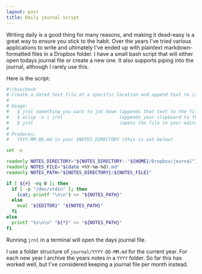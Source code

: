 ```yaml
---
layout: post
title: Daily journal script
---
```


Writing daily is a good thing for many reasons, and making it dead-easy is a
great way to ensure you stick to the habit. Over the years I've tried various
applications to write and ultimately I've ended up with plaintext
markdown-formatted files in a Dropbox folder. I have a small bash script that
will either open todays journal file or create a new one. It also supports
piping into the journal, although I rarely use this.

Here is the script:

``` bash
#!/bin/bash
# Create a dated text file at a specific location and append text to it.
#
# Usage:
#   $ jrnl something you want to jot down (appends that text to the file)
#   $ xclip -o | jrnl                     (appends your clipboard to the file)
#   $ jrnl                                (opens the file in your editor)
#
# Produces:
#   YYYY-MM-DD.md in your $NOTES_DIRECTORY (this is set below).

set -e

readonly NOTES_DIRECTORY="${NOTES_DIRECTORY:-"${HOME}/Dropbox/journal"}"
readonly NOTES_FILE="$(date +%Y-%m-%d).md"
readonly NOTES_PATH="${NOTES_DIRECTORY}/${NOTES_FILE}"

if [ ${#} -eq 0 ]; then
  if [ -p "/dev/stdin" ]; then
    (cat; printf "\n\n") >> "${NOTES_PATH}"
  else
    eval "${EDITOR}" "${NOTES_PATH}"
  fi
else
  printf "%s\n\n" "${*}" >> "${NOTES_PATH}"
fi
```

Running `jrnl` in a terminal will open the days journal file.

I use a folder structure of `journal/YYYY-DD-MM.md` for the current year. For
each new year I archive the years notes in a `YYYY` folder. So far this has
worked well, but I've considered keeping a journal file per month instead.
